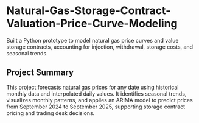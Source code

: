 # Natural-Gas-Storage-Contract-Valuation-Price-Curve-Modeling
Built a Python prototype to model natural gas price curves and value storage contracts, accounting for injection, withdrawal, storage costs, and seasonal trends.

## Project Summary
This project forecasts natural gas prices for any date using historical monthly data and interpolated daily values. It identifies seasonal trends, visualizes monthly patterns, and applies an ARIMA model to predict prices from September 2024 to September 2025, supporting storage contract pricing and trading desk decisions.
